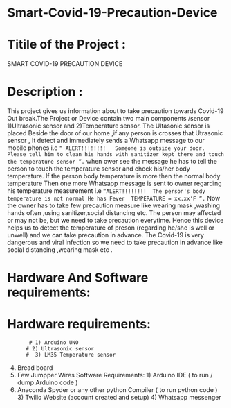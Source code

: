 # Smart-Covid-19-Precaution-Device
# Titile of the Project : 
SMART COVID-19 PRECAUTION DEVICE
# Description : 
This project gives us information about to take precaution towards Covid-19 Out break.The Project or Device contain two main components /sensor
1)Ultrasonic sensor and 
2)Temperature sensor.
	The Ultasonic sensor is placed Beside the door of our home ,if any person is crosses that Utrasonic sensor , It  detect and immediately sends a Whatsapp message to our mobile phones i.e 
`“ ALERT!!!!!!!!   Someone is outside your door. Please tell him to clean his hands with sanitizer kept there and touch the temperature sensor ”.`
when ower see the message he has to tell the person to touch the temperature sensor and check his/her body temperature. If the person body temperature is more then the normal body temperature
Then one more Whatsapp message is sent to owner regarding his temperature measurement i.e
 `“ALERT!!!!!!!!  The person's body temperature is not normal He has Fever 
TEMPERATURE = xx.xx'F “.`
	Now the owner has to take few precaution measure like wearing mask ,washing hands often ,using sanitizer,social distancing etc. The person may affected or may not be, but we need to take precaution everytime.
Hence this device helps us to detect the temperature of preson (regarding he/she is well or unwell) and we can take precaution in advance.
The Covid-19 is very dangerous and viral infection so we need to take precaution in advance like social distancing ,wearing mask etc .
# Hardware And Software requirements:
   # Hardware requirements:
	       # 1) Arduino UNO 
          # 2) Ultrasonic sensor
          #  3) LM35 Temperature sensor 
  4) Bread board
  5) Few Jumpper Wires
 Software Requirements:
          1) Arduino IDE  ( to run / dump Arduino code )
2) Anaconda Spyder  or  any other python Compiler  ( to run     python code )
	3) Twilio Website (account created and setup)
	4) Whatsapp messenger
